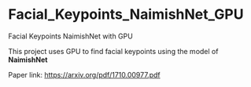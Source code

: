 # Facial_Keypoints_NaimishNet_GPU
Facial Keypoints NaimishNet with GPU 

This project uses GPU to find facial keypoints using the model of **NaimishNet**

Paper link: https://arxiv.org/pdf/1710.00977.pdf 
